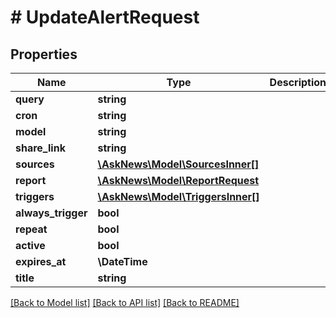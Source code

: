 # # UpdateAlertRequest

## Properties

Name | Type | Description | Notes
------------ | ------------- | ------------- | -------------
**query** | **string** |  | [optional]
**cron** | **string** |  | [optional]
**model** | **string** |  | [optional]
**share_link** | **string** |  | [optional]
**sources** | [**\AskNews\Model\SourcesInner[]**](SourcesInner.md) |  | [optional]
**report** | [**\AskNews\Model\ReportRequest**](ReportRequest.md) |  | [optional]
**triggers** | [**\AskNews\Model\TriggersInner[]**](TriggersInner.md) |  | [optional]
**always_trigger** | **bool** |  | [optional]
**repeat** | **bool** |  | [optional]
**active** | **bool** |  | [optional]
**expires_at** | **\DateTime** |  | [optional]
**title** | **string** |  | [optional]

[[Back to Model list]](../../README.md#models) [[Back to API list]](../../README.md#endpoints) [[Back to README]](../../README.md)
